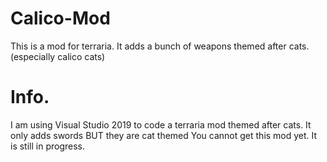 # Calico-Mod
This is a mod for terraria. It adds a bunch of weapons themed after cats. (especially calico cats)

# Info.
I am using Visual Studio 2019 to code a terraria mod themed after cats. It only adds swords BUT they are cat themed
You cannot get this mod yet. It is still in progress.
